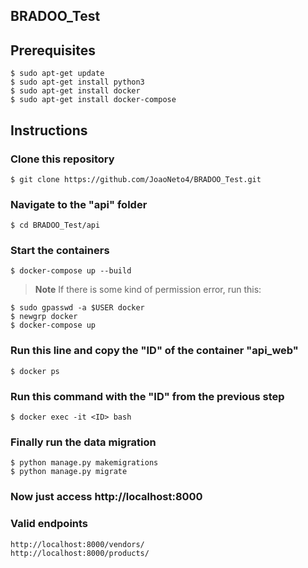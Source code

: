 ## BRADOO_Test



## Prerequisites
```
$ sudo apt-get update
$ sudo apt-get install python3
$ sudo apt-get install docker
$ sudo apt-get install docker-compose
```

## Instructions

### Clone this repository
```
$ git clone https://github.com/JoaoNeto4/BRADOO_Test.git
```

### Navigate to the "api" folder
```
$ cd BRADOO_Test/api
```

### Start the containers
```
$ docker-compose up --build
```
> **Note**
> If there is some kind of permission error, run this:
```
$ sudo gpasswd -a $USER docker
$ newgrp docker
$ docker-compose up
```

### Run this line and copy the "ID" of the container "api_web"
```
$ docker ps
```

### Run this command with the "ID" from the previous step
```
$ docker exec -it <ID> bash
```

### Finally run the data migration
```
$ python manage.py makemigrations	
$ python manage.py migrate
```

### Now just access http://localhost:8000

### Valid endpoints
```
http://localhost:8000/vendors/
http://localhost:8000/products/
```





